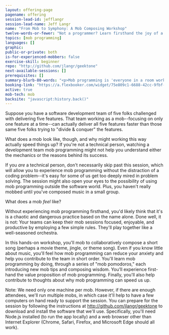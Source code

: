 ```yaml
---
layout: offering-page
pagename: offering
session-lead-id: jefflangr
session-lead-name: Jeff Langr
name: "From Mob to Symphony: A Mob Composing Workshop"
twelve-words-or-fewer: "Not a programmer? Learn firsthand the joy of a PubMob. Come compose with us."
topics: [mob programming]
languages: []
graphic: 
public-or-private: both
is-for-experienced-mobbers: false
exercise-skill: beginner
repo: "http://github.com/jlangr/geektone"
next-available-sessions: []
prerequisites: []
summary-blurb-80-words: "<p>Mob programming is 'everyone in a room working on the same thing at the same time,' per Woody Zuill. Outrageous! Yet teams find mob programming a fun way to collaboratively build and deliver high-quality software. Some teams even say they go faster.</p><p>In this session, we'll mob to collaboratively compose a short song. Even if you know little about music, you'll feel firsthand how participating in a mob can reduce your anxiety and help you contribute quickly.</p>"
booking-link: "https://a.flexbooker.com/widget/75e809c1-6688-42cc-9fbf-77b001c15991?serviceIds=39116"
active: true
mob-tech: mob
backsite: "javascript:history.back()"
---
```

Suppose you have a software development team of five folks challenged with delivering five features. That team working as a mob--focusing on only one feature at a time--can actually deliver all five features faster than those same five folks trying to "divide & conquer" the features.

What does a mob look like, though, and why might working this way actually speed things up? If you're not a technical person, watching a development team mob programming might not help you understand either the mechanics or the reasons behind its success.

If you *are* a technical person, don't necessarily skip past this session, which will allow you to experience mob programming without the distraction of a coding problem--it's easy for some of us get too deeply mired in problem solving. The session might also open your eyes to the possibility of using mob programming outside the software world. Plus, you haven't really mobbed until you've composed music in a small group.

What does a mob *feel* like?

Without experiencing mob programming firsthand, you'd likely think that it's is a chaotic and dangerous practice based on the name alone. Done well, it is not: Your teams can keep their mob sessions focused, enjoyable, and productive by employing a few simple rules. They'll play together like a well-seasoned orchestra.

In this hands-on workshop, you'll mob to collaboratively compose a short song (perhaps a movie theme, jingle, or theme song). Even if you know little about music, you'll feel how mob programming can reduce your anxiety and help you contribute to the team in short order. You'll learn mob programming by doing, through a series of "mob pomodoros," each introducing new mob tips and composing wisdom. You’ll experience first-hand the value proposition of mob programming. Finally, you'll also help contribute to thoughts about why mob programming can speed us up.

Note: We need only one machine per mob. However, if there are enough attendees, we'll run multiple mobs, in which case it'll help to have a few computers on hand ready to support the session. You can prepare for the session by following the instructions at http://github.com/jlangr/geektone to download and install the software that we'll use. Specifically, you'll need Node.js installed (to run the app locally) and a web browser other than Internet Explorer (Chrome, Safari, Firefox, and Microsoft Edge should all work).
